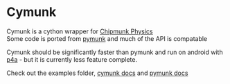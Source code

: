 Cymunk
======

Cymunk is a cython wrapper for [Chipmunk Physics](https://chipmunk-physics.net/)  
Some code is ported from [pymunk](https://github.com/viblo/pymunk) and much of the API is compatable  

Cymunk should be significantly faster than pymunk and run on android with [p4a](https://github.com/kivy/python-for-android) - but it is currently less feature complete. 

Check out the examples folder, [cymunk docs](http://cymunk.readthedocs.org/en/latest/) and [pymunk docs](https://pymunk.readthedocs.org/en/latest/)

